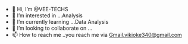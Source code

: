 - 👋 Hi, I’m @VEE-TECHS
- 👀 I’m interested in ...Analysis
- 🌱 I’m currently learning ...Data Analysis
- 💞️ I’m looking to collaborate on ...
- 📫 How to reach me ..you reach me via Gmail.vikioke340@gmail.com

<!---
VEE-TECHS/VEE-TECHS is a ✨ special ✨ repository because its `README.md` (this file) appears on your GitHub profile.
You can click the Preview link to take a look at your changes.
--->
